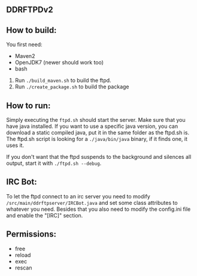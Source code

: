 DDRFTPDv2
---------

How to build:
-------------

You first need:
- Maven2
- OpenJDK7 (newer should work too)
- bash

1. Run `./build_maven.sh` to build the ftpd.
2. Run `./create_package.sh` to build the package


How to run:
-----------

Simply executing the `ftpd.sh` should start the server. Make sure that you
have java installed. If you want to use a specific java version, you can
download a static compiled java, put it in the same folder as the ftpd.sh is.
The ftpd.sh script is looking for a `./java/bin/java` binary, if it finds one,
it uses it.

If you don't want that the ftpd suspends to the background and silences all
output, start it with `./ftpd.sh --debug`.

IRC Bot:
--------

To let the ftpd connect to an irc server you need to modify `/src/main/ddrftpserver/IRCBot.java` and set some class attributes to whatever you need. Besides that you also need to modify the config.ini file and enable the "[IRC]" section. 

Permissions:
------------

- free
- reload
- exec
- rescan



